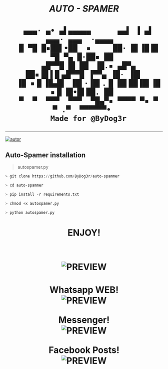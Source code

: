 <h1 align="center"> <i> AUTO - SPAMER </i> </h1>
<h1 align="center">

```
  ▄▄▄· ▄• ▄▌▄▄▄▄▄      ▄▄▌ ▐ ▄▌ ▄▄▄· ▄▄▄  ·▄▄▄▄  
  █ ▀█ █▪██▌•██  ▪     ██· █▌▐█▐█ ▀█ ▀▄ █·██▪ ██ 
  ▄█▀▀█ █▌▐█▌ ▐█.▪ ▄█▀▄ ██▪▐█▐▐▌▄█▀▀█ ▐▀▀▄ ▐█· ▐█▌
  ▐█ ▪▐▌▐█▄█▌ ▐█▌·▐█▌.▐▌▐█▌██▐█▌▐█ ▪▐▌▐█•█▌██. ██ 
  ▀  ▀  ▀▀▀  ▀▀▀  ▀█▄▀▪ ▀▀▀▀ ▀▪ ▀  ▀ .▀  ▀▀▀▀▀▀• 
  Made for @ByDog3r
```

</h1>
<hr>

[![autor]][baidog]


## Auto-Spamer installation

> autospamer.py

```python
> git clone https://github.com/ByDog3r/auto-spammer

> cd auto-spammer

> pip install -r requirements.txt

> chmod +x autospamer.py

> python autospamer.py
```


<h1 align="center"> ENJOY! </h1><br>


<h1 align="center">
  <img src="https://i.postimg.cc/SQv0DYz1/2.png" alt="PREVIEW">
  <br>
</p>

<h1 align="center"> Whatsapp WEB!<br>
  <img src="https://i.postimg.cc/C1r2P9dn/whats.png" alt="PREVIEW">
  <br>
</p>

<p align="center"> Messenger!<br>
  <img src="https://i.postimg.cc/0NgxTFQh/messenger.png" alt="PREVIEW">
  <br>
</p>

<p align="center"> Facebook Posts!<br>
  <img src="https://i.postimg.cc/Pr35RS1k/3.png" alt="PREVIEW">
  <br>
</p>


<!-- MarkDown Links & Images -->
[autor]: https://img.shields.io/badge/Author%3A-%40ByDog3r-blueviolet "Autor."
[baidog]: https://github.com/ByDog3r


